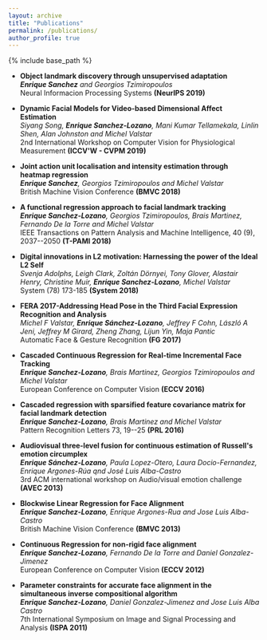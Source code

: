 ```yaml
---
layout: archive
title: "Publications"
permalink: /publications/
author_profile: true
---
```


{% include base_path %}

* **Object landmark discovery through unsupervised adaptation**  
***Enrique Sanchez** and Georgios Tzimiropoulos*  
Neural Informacion Processing Systems **(NeurIPS 2019)**  

* **Dynamic Facial Models for Video-based Dimensional Affect Estimation**  
*Siyang Song, **Enrique Sanchez-Lozano**, Mani Kumar Tellamekala, Linlin Shen, Alan Johnston and  Michel Valstar*  
2nd International Workshop on Computer Vision for Physiological Measurement **(ICCV'W - CVPM 2019)**

* **Joint action unit localisation and intensity estimation through heatmap regression**  
***Enrique Sanchez**, Georgios Tzimiropoulos and Michel Valstar*  
British Machine Vision Conference **(BMVC 2018)**  

* **A functional regression approach to facial landmark tracking**  
***Enrique Sanchez-Lozano**, Georgios Tzimiropoulos, Brais Martinez, Fernando De la Torre and Michel Valstar*  
IEEE Transactions on Pattern Analysis and Machine Intelligence, 40 (9), 2037--2050 **(T-PAMI 2018)**  

* **Digital innovations in L2 motivation: Harnessing the power of the Ideal L2 Self**  
*Svenja Adolphs, Leigh Clark, Zoltán Dörnyei, Tony Glover, Alastair Henry, Christine Muir, **Enrique Sanchez-Lozano**, Michel Valstar*  
System (78) 173-185 **(System 2018)** 

* **FERA 2017-Addressing Head Pose in the Third Facial Expression Recognition and Analysis**  
*Michel F Valstar, **Enrique Sánchez-Lozano**, Jeffrey F Cohn, László A Jeni, Jeffrey M Girard, Zheng Zhang, Lijun Yin, Maja Pantic*  
Automatic Face & Gesture Recognition **(FG 2017)**

* **Cascaded Continuous Regression for Real-time Incremental Face Tracking**  
***Enrique Sanchez-Lozano**, Brais Martinez, Georgios Tzimiropoulos and Michel Valstar*  
European Conference on Computer Vision **(ECCV 2016)**

* **Cascaded regression with sparsified feature covariance matrix for facial landmark detection**  
***Enrique Sanchez-Lozano**, Brais Martinez and Michel Valstar*  
Pattern Recognition Letters 73, 19--25 **(PRL 2016)**

* **Audiovisual three-level fusion for continuous estimation of Russell's emotion circumplex**  
***Enrique Sánchez-Lozano**, Paula Lopez-Otero, Laura Docio-Fernandez, Enrique Argones-Rúa qnd José Luis Alba-Castro*  
3rd ACM international workshop on Audio/visual emotion challenge **(AVEC 2013)**

* **Blockwise Linear Regression for Face Alignment**  
***Enrique Sanchez-Lozano**, Enrique Argones-Rua and Jose Luis Alba-Castro*  
British Machine Vision Conference **(BMVC 2013)**

* **Continuous Regression for non-rigid face alignment**  
***Enrique Sanchez-Lozano**, Fernando De la Torre and Daniel Gonzalez-Jimenez*  
European Conference on Computer Vision **(ECCV 2012)**

* **Parameter constraints for accurate face alignment in the simultaneous inverse compositional algorithm**  
***Enrique Sanchez-Lozano**, Daniel Gonzalez-Jimenez and Jose Luis Alba Castro*  
7th International Symposium on Image and Signal Processing and Analysis **(ISPA 2011)**
